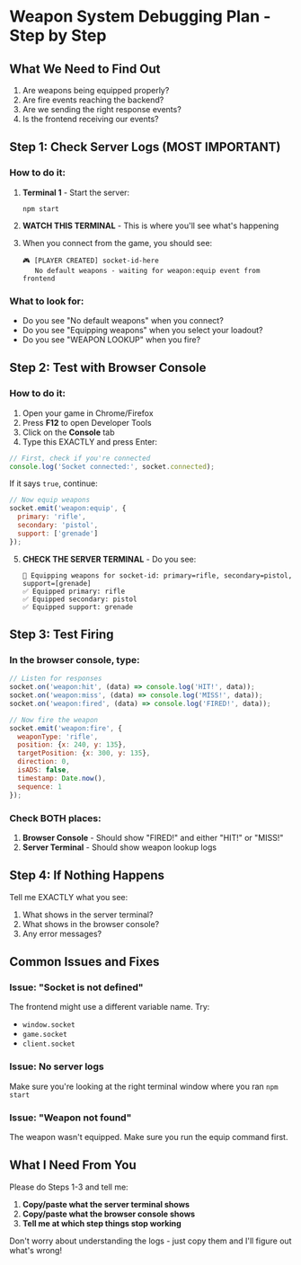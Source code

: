 # Weapon System Debugging Plan - Step by Step

## What We Need to Find Out

1. Are weapons being equipped properly?
2. Are fire events reaching the backend?
3. Are we sending the right response events?
4. Is the frontend receiving our events?

## Step 1: Check Server Logs (MOST IMPORTANT)

### How to do it:
1. **Terminal 1** - Start the server:
   ```
   npm start
   ```
   
2. **WATCH THIS TERMINAL** - This is where you'll see what's happening

3. When you connect from the game, you should see:
   ```
   🎮 [PLAYER CREATED] socket-id-here
      No default weapons - waiting for weapon:equip event from frontend
   ```

### What to look for:
- Do you see "No default weapons" when you connect?
- Do you see "Equipping weapons" when you select your loadout?
- Do you see "WEAPON LOOKUP" when you fire?

## Step 2: Test with Browser Console

### How to do it:
1. Open your game in Chrome/Firefox
2. Press **F12** to open Developer Tools
3. Click on the **Console** tab
4. Type this EXACTLY and press Enter:

```javascript
// First, check if you're connected
console.log('Socket connected:', socket.connected);
```

If it says `true`, continue:

```javascript
// Now equip weapons
socket.emit('weapon:equip', {
  primary: 'rifle',
  secondary: 'pistol',
  support: ['grenade']
});
```

5. **CHECK THE SERVER TERMINAL** - Do you see:
   ```
   🎯 Equipping weapons for socket-id: primary=rifle, secondary=pistol, support=[grenade]
   ✅ Equipped primary: rifle
   ✅ Equipped secondary: pistol
   ✅ Equipped support: grenade
   ```

## Step 3: Test Firing

### In the browser console, type:

```javascript
// Listen for responses
socket.on('weapon:hit', (data) => console.log('HIT!', data));
socket.on('weapon:miss', (data) => console.log('MISS!', data));
socket.on('weapon:fired', (data) => console.log('FIRED!', data));

// Now fire the weapon
socket.emit('weapon:fire', {
  weaponType: 'rifle',
  position: {x: 240, y: 135},
  targetPosition: {x: 300, y: 135},
  direction: 0,
  isADS: false,
  timestamp: Date.now(),
  sequence: 1
});
```

### Check BOTH places:
1. **Browser Console** - Should show "FIRED!" and either "HIT!" or "MISS!"
2. **Server Terminal** - Should show weapon lookup logs

## Step 4: If Nothing Happens

Tell me EXACTLY what you see:
1. What shows in the server terminal?
2. What shows in the browser console?
3. Any error messages?

## Common Issues and Fixes

### Issue: "Socket is not defined"
The frontend might use a different variable name. Try:
- `window.socket`
- `game.socket`
- `client.socket`

### Issue: No server logs
Make sure you're looking at the right terminal window where you ran `npm start`

### Issue: "Weapon not found"
The weapon wasn't equipped. Make sure you run the equip command first.

## What I Need From You

Please do Steps 1-3 and tell me:
1. **Copy/paste what the server terminal shows**
2. **Copy/paste what the browser console shows**
3. **Tell me at which step things stop working**

Don't worry about understanding the logs - just copy them and I'll figure out what's wrong! 